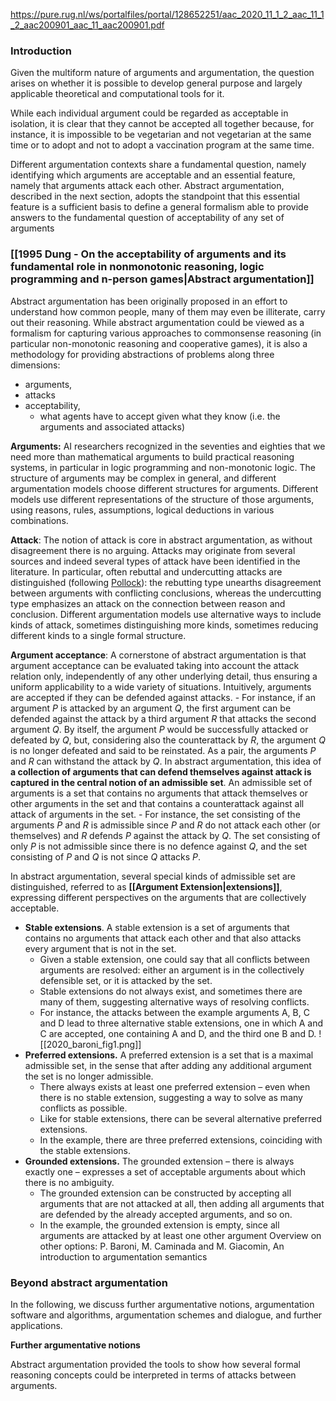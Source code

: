 https://pure.rug.nl/ws/portalfiles/portal/128652251/aac_2020_11_1_2_aac_11_1_2_aac200901_aac_11_aac200901.pdf

### Introduction

Given the multiform nature of arguments and argumentation, the question arises on whether it is possible to develop general purpose and largely applicable theoretical and computational tools for it.

While each individual argument could be regarded as acceptable in isolation, it is clear that they cannot be accepted all together because, for instance, it is impossible to be vegetarian and not vegetarian at the same time or to adopt and not to adopt a vaccination program at the same time.

Different argumentation contexts share a fundamental question, namely identifying which arguments are acceptable and an essential feature, namely that arguments attack each other. Abstract argumentation, described in the next section, adopts the standpoint that this essential feature is a sufficient basis to define a general formalism able to provide answers to the fundamental question of acceptability of any set of arguments

### [[1995 Dung - On the acceptability of arguments and its fundamental role in nonmonotonic reasoning, logic programming and n-person games|Abstract argumentation]]

Abstract argumentation has been originally proposed in an effort to understand how common people, many of them may even be illiterate, carry out their reasoning. While abstract argumentation could be viewed as a formalism for capturing various approaches to commonsense reasoning (in particular non-monotonic reasoning and cooperative games), it is also a methodology for providing abstractions of problems along three dimensions:
- arguments, 
- attacks 
- acceptability, 
	- what agents have to accept given what they know (i.e. the arguments and associated attacks)

**Arguments:** 
AI researchers recognized in the seventies and eighties that we need more than mathematical arguments to build practical reasoning systems, in particular in logic programming and non-monotonic logic. The structure of arguments may be complex in general, and different argumentation models choose different structures for arguments. Different models use different representations of the structure of those arguments, using reasons, rules, assumptions, logical deductions in various combinations.

**Attack**: 
The notion of attack is core in abstract argumentation, as without disagreement there is no arguing. Attacks may originate from several sources and indeed several types of attack have been identified in the literature. In particular, often rebuttal and undercutting attacks are distinguished (following [Pollock](https://onlinelibrary.wiley.com/doi/epdf/10.1207/s15516709cog1104_4)): the rebutting type unearths disagreement between arguments with conflicting conclusions, whereas the undercutting type emphasizes an attack on the connection between reason and conclusion. Different argumentation models use alternative ways to include kinds of attack, sometimes distinguishing more kinds, sometimes reducing different kinds to a single formal structure.

**Argument acceptance**: 
A cornerstone of abstract argumentation is that argument acceptance can be evaluated taking into account the attack relation only, independently of any other underlying detail, thus ensuring a uniform applicability to a wide variety of situations. Intuitively, arguments are accepted if they can be defended against attacks. 
	- For instance, if an argument $P$ is attacked by an argument $Q$, the first argument can be defended against the attack by a third argument $R$ that attacks the second argument $Q$. By itself, the argument $P$ would be successfully attacked or defeated by $Q$, but, considering also the counterattack by $R$, the argument $Q$ is no longer defeated and said to be reinstated. As a pair, the arguments $P$ and $R$ can withstand the attack by $Q$. 
In abstract argumentation, this idea of **a collection of arguments that can defend themselves against attack is captured in the central notion of an admissible set**. An admissible set of arguments is a set that contains no arguments that attack themselves or other arguments in the set and that contains a counterattack against all attack of arguments in the set.
	- For instance, the set consisting of the arguments $P$ and $R$ is admissible since $P$ and $R$ do not attack each other (or themselves) and $R$ defends $P$ against the attack by $Q$. The set consisting of only $P$ is not admissible since there is no defence against $Q$, and the set consisting of $P$ and $Q$ is not since $Q$ attacks $P$.

In abstract argumentation, several special kinds of admissible set are distinguished, referred to as **[[Argument Extension|extensions]]**, expressing different perspectives on the arguments that are collectively acceptable.
 - **Stable extensions**. A stable extension is a set of arguments that contains no arguments that attack each other and that also attacks every argument that is not in the set. 
	 - Given a stable extension, one could say that all conflicts between arguments are resolved: either an argument is in the collectively defensible set, or it is attacked by the set. 
	 - Stable extensions do not always exist, and sometimes there are many of them, suggesting alternative ways of resolving conflicts. 
	 - For instance, the attacks between the example arguments A, B, C and D lead to three alternative stable extensions, one in which A and C are accepted, one containing A and D, and the third one B and D.
![[2020_baroni_fig1.png]]
 - **Preferred extensions.** A preferred extension is a set that is a maximal admissible set, in the sense that after adding any additional argument the set is no longer admissible. 
	 - There always exists at least one preferred extension – even when there is no stable extension, suggesting a way to solve as many conflicts as possible. 
	 - Like for stable extensions, there can be several alternative preferred extensions. 
	 - In the example, there are three preferred extensions, coinciding with the stable extensions.
 - **Grounded extensions.** The grounded extension – there is always exactly one – expresses a set of acceptable arguments about which there is no ambiguity. 
	 - The grounded extension can be constructed by accepting all arguments that are not attacked at all, then adding all arguments that are defended by the already accepted arguments, and so on. 
	 - In the example, the grounded extension is empty, since all arguments are attacked by at least one other argument
Overview on other options: P. Baroni, M. Caminada and M. Giacomin, An introduction to argumentation semantics

### Beyond abstract argumentation

In the following, we discuss further argumentative notions, argumentation software and algorithms, argumentation schemes and dialogue, and further applications.

**Further argumentative notions**

Abstract argumentation provided the tools to show how several formal reasoning concepts could be interpreted in terms of attacks between arguments.